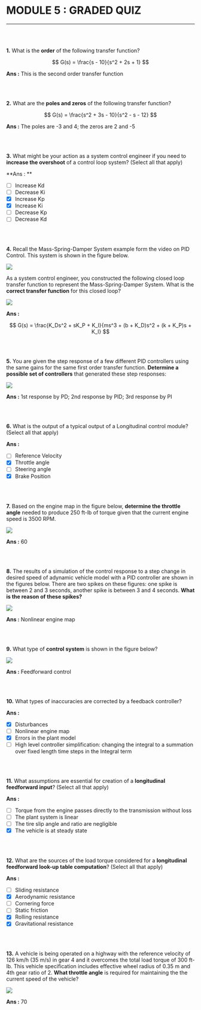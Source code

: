 # MODULE 5 : GRADED QUIZ

---

<br><br>

**1.** What is the **order** of the following transfer function?

$$
G(s) = \frac{s - 10}{s^2 + 2s + 1}
$$

**Ans :** This is the second order transfer function

<br><br>

**2.** What are the **poles and zeros** of the following transfer function?

$$
G(s) = \frac{s^2 + 3s - 10}{s^2 - s - 12}
$$

**Ans :** The poles are -3 and 4; the zeros are 2 and -5

<br><br>

**3.** What might be your action as a system control engineer if you need to **increase the overshoot** of a control loop system? (Select all that apply)

**Ans : ** 

- [ ] Increase Kd
- [ ] Decrease Ki
- [x] Increase Kp
- [x] Increase Ki
- [ ] Decrease Kp
- [ ] Decrease Kd

<br><br>

**4.** Recall the Mass-Spring-Damper System example form the video on PID Control.  This system is shown in the figure below.

<img src = "Images/image_q5_1.png">

As a system control engineer, you constructed the following closed loop transfer function to represent the Mass-Spring-Damper System. What is the **correct transfer function** for this closed loop?

<img src = "Images/image_q5_2.png">

**Ans :** 

$$
G(s) = \frac{K_Ds^2 + sK_P + K_I}{ms^3 + (b + K_D)s^2 + (k + K_P)s + K_I}
$$

<br><br>

**5.** You are given the step response of a few different PID controllers using the same gains for the same first order transfer function. **Determine a possible set of controllers** that generated these step responses:

<img src = "Images/Full-Size-Image.png">

**Ans :** 1st response by PD; 2nd response by PID; 3rd response by PI  

<br><br>

**6.** What is the output of a typical output of a Longitudinal control module? (Select all that apply)

**Ans :** 

- [ ] Reference Velocity
- [x] Throttle angle
- [ ] Steering angle
- [x] Brake Position

<br><br>

**7.** Based on the engine map in the figure below, **determine the throttle angle** needed to produce 250 ft-lb of torque given that the current engine speed is 3500 RPM.

<img src = "Images/image_q10.png">

**Ans :** 60

<br><br>

**8.** The results of a simulation of the control response to a step change in desired speed of adynamic vehicle model with a PID controller are shown in the figures below. There are two spikes on these figures: one spike is between 2 and 3 seconds, another spike is between 3 and 4 seconds. **What is the reason of these spikes?**

<img src = "Images/image_q11.png">

**Ans :** Nonlinear engine map

<br><br>

**9.** What type of **control system** is shown in the figure below?

<img src = "Images/Openloop.png">

**Ans :** Feedforward control

<br><br>

**10.** What types of inaccuracies are corrected by a feedback controller? 

**Ans :** 

- [x] Disturbances
- [ ] Nonlinear engine map
- [x] Errors in the plant model
- [ ] High level controller simplification: changing the integral to a summation over fixed length time steps in the Integral term

<br><br>

**11.** What assumptions are essential for creation of a **longitudinal feedforward input**? (Select all that apply)

**Ans :** 

- [ ] Torque from the engine passes directly to the transmission without loss
- [ ] The plant system is linear
- [ ] The tire slip angle and ratio are negligible
- [x] The vehicle is at steady state

<br><br>

**12.** What are the sources of the load torque considered for a **longitudinal feedforward look-up table computation**? (Select all that apply) 

**Ans :** 

- [ ] Sliding resistance
- [x] Aerodynamic resistance
- [ ] Cornering force
- [ ] Static friction
- [x] Rolling resistance
- [x] Gravitational resistance

<br><br>

**13.** A vehicle is being operated on a highway with the reference velocity of 126 km/h (35 m/s) in gear 4 and it overcomes the total load torque of 300 ft-lb. This vehicle specification includes effective wheel radius of 0.35 m and 4th gear ratio of 2. **What throttle angle** is required for maintaining the the current speed of the vehicle? 

<img src = "Images/image_q10.png">

**Ans :** 70
